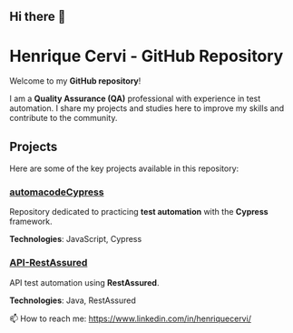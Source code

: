 ## Hi there 👋

# Henrique Cervi - GitHub Repository

Welcome to my **GitHub repository**!

I am a **Quality Assurance (QA)** professional with experience in test automation. I share my projects and studies here to improve my skills and contribute to the community.

## Projects

Here are some of the key projects available in this repository:

### [automacodeCypress](https://github.com/henriquecervi/automacodeCypress)
Repository dedicated to practicing **test automation** with the **Cypress** framework.

**Technologies**: JavaScript, Cypress

### [API-RestAssured](https://github.com/henriquecervi/API-RestAssured)
API test automation using **RestAssured**.

**Technologies**: Java, RestAssured

📫 How to reach me:
https://www.linkedin.com/in/henriquecervi/
